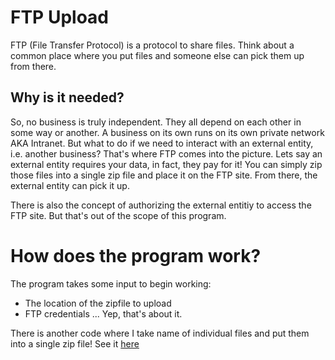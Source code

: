 # FTP Upload

FTP (File Transfer Protocol) is a protocol to share files. Think about a common place where you put files and someone else can pick them up from there.

## Why is it needed?

So, no business is truly independent. They all depend on each other in some way or another. A business on its own runs on its own private network AKA Intranet.
But what to do if we need to interact with an external entity, i.e. another business? 
That's where FTP comes into the picture. Lets say an external entity requires your data, in fact, they pay for it!
You can simply zip those files into a single zip file and place it on the FTP site.
From there, the external entity can pick it up.

There is also the concept of authorizing the external entitiy to access the FTP site. But that's out of the scope of this program.

# How does the program work?

The program takes some input to begin working: 
* The location of the zipfile to upload
* FTP credentials
... Yep, that's about it.

There is another code where I take name of individual files and put them into a single zip file!
See it <a href="https://github.com/Tanishk-Sharma/Automation/tree/master/Zip%20Creator#zip-creator">here</a>
